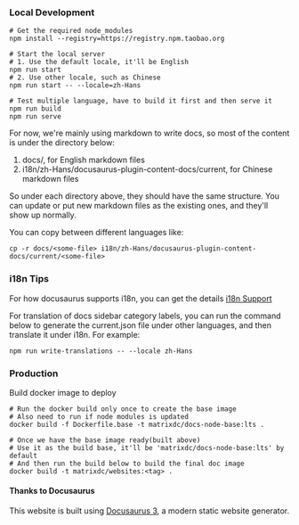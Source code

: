 ### Local Development

```
# Get the required node_modules
npm install --registry=https://registry.npm.taobao.org

# Start the local server
# 1. Use the default locale, it'll be English
npm run start
# 2. Use other locale, such as Chinese
npm run start -- --locale=zh-Hans

# Test multiple language, have to build it first and then serve it
npm run build
npm run serve
```

For now, we're mainly using markdown to write docs, so most of the content is under the directory below:
1. docs/, for English markdown files
2. i18n/zh-Hans/docusaurus-plugin-content-docs/current, for Chinese markdown files

So under each directory above, they should have the same structure. You can update or put new markdown files as the existing ones, and they'll show up normally.

You can copy between different languages like:
```
cp -r docs/<some-file> i18n/zh-Hans/docusaurus-plugin-content-docs/current/<some-file>
```

### i18n Tips
For how docusaurus supports i18n, you can get the details [i18n Support](https://docusaurus.io/docs/i18n/introduction)

For translation of docs sidebar category labels, you can run the command below to generate the current.json file under other languages, and then translate it under i18n. For example:
```
npm run write-translations -- --locale zh-Hans
```

### Production

Build docker image to deploy
```
# Run the docker build only once to create the base image
# Also need to run if node modules is updated
docker build -f Dockerfile.base -t matrixdc/docs-node-base:lts .

# Once we have the base image ready(built above)
# Use it as the build base, it'll be 'matrixdc/docs-node-base:lts' by default
# And then run the build below to build the final doc image
docker build -t matrixdc/websites:<tag> .
```

#### Thanks to Docusaurus
This website is built using [Docusaurus 3](https://docusaurus.io/), a modern static website generator.
